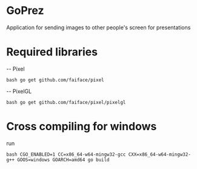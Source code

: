# GoPrez
Application for sending images to other people's screen for presentations

# Required libraries
-- Pixel

`bash
go get github.com/faiface/pixel
`

-- PixelGL

`bash
go get github.com/faiface/pixel/pixelgl
`

# Cross compiling for windows
run

`bash
CGO_ENABLED=1 CC=x86_64-w64-mingw32-gcc CXX=x86_64-w64-mingw32-g++ GOOS=windows GOARCH=amd64 go build
`
